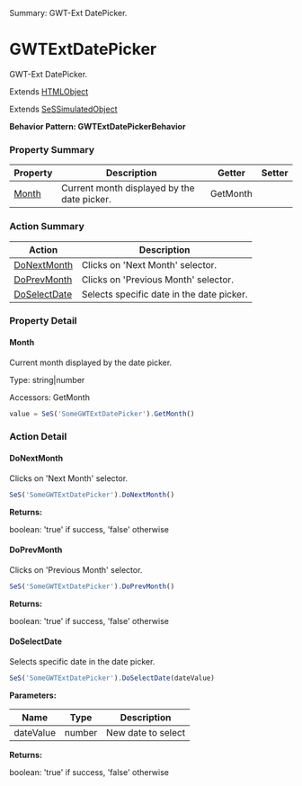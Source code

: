 Summary: GWT-Ext DatePicker.

# GWTExtDatePicker

GWT-Ext DatePicker.
 
Extends [HTMLObject](HTMLObject.md)

Extends [SeSSimulatedObject](SeSSimulatedObject.md)





**Behavior Pattern: GWTExtDatePickerBehavior**


<!-- ============================== property summary ========================== -->



### Property Summary
| **Property** | **Description** | **Getter** | **Setter** |
| ------------ | --------------- | ---------- | ---------- |
| [Month](#month) | Current month displayed by the date picker. | GetMonth |  |



<!-- ============================== action summary ========================== -->



### Action Summary
|  **Action** | **Description** | 
| ----------- | --------------- |
|  [DoNextMonth](#donextmonth) | Clicks on 'Next Month' selector. |
|  [DoPrevMonth](#doprevmonth) | Clicks on 'Previous Month' selector. |
|  [DoSelectDate](#doselectdate) | Selects specific date in the date picker. |



<!-- ============================== property detail ========================== -->

### Property Detail

<a name="Month"></a>
#### Month

Current month displayed by the date picker.



Type: string|number


Accessors: GetMonth

```javascript
value = SeS('SomeGWTExtDatePicker').GetMonth()
```




<!-- ============================== action detail ========================== -->

### Action Detail

<a name="DoNextMonth"></a>    
#### DoNextMonth

Clicks on 'Next Month' selector.

```javascript
SeS('SomeGWTExtDatePicker').DoNextMonth()
```




**Returns:**

boolean: 'true' if success, 'false' otherwise



<a name="see.also.gwtextdatepicker.donextmonth"></a>

<a name="DoPrevMonth"></a>    
#### DoPrevMonth

Clicks on 'Previous Month' selector.

```javascript
SeS('SomeGWTExtDatePicker').DoPrevMonth()
```




**Returns:**

boolean: 'true' if success, 'false' otherwise



<a name="see.also.gwtextdatepicker.doprevmonth"></a>

<a name="DoSelectDate"></a>    
#### DoSelectDate

Selects specific date in the date picker.

```javascript
SeS('SomeGWTExtDatePicker').DoSelectDate(dateValue)
```


**Parameters:**

|  **Name** | **Type** | **Description** |
| ---------- | -------- | --------------- |
| dateValue | number |  New date to select |




**Returns:**

boolean: 'true' if success, 'false' otherwise



<a name="see.also.gwtextdatepicker.doselectdate"></a>

  

